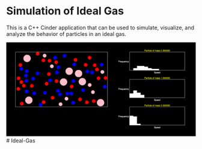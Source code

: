 # Simulation of Ideal Gas
This is a C++ Cinder application that can be used to simulate, visualize, and analyze the behavior of particles in an ideal gas.


<img src = 'graph.png'># Ideal-Gas
